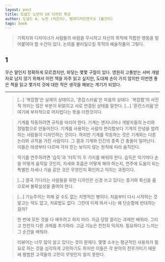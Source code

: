 ```yaml
---
layout: post
title: 도널드 노먼의 UX 디자인 특강
author: 도널드 A. 노먼 (지은이), 범어디자인연구소 (옮긴이)
tags: book
---
```


> 기획자와 디자이너가 사람들의 바람을 무시하고 자신의 목적에 적합한 행동을 밀어붙여야 할 수간이 있다. 논의를 불러일으킬 목적의 예술작품이 그렇다.

## 1

무슨 말인지 정확하게 모르겠지만, 와닿는 몇몇 구절이 있다. 영원히 고통받는 서버 개발자로 남지 않기 위해서 이런 책을 자주 읽고 싶지만, 도대체 손이 가지 않지만 이번엔 좋은 책을 읽고 몇가지 것에 대한 작은 생각을 해보는 계기가 되었다.

---

> [...] '복잡함'은 실재의 상태이고, '혼잡스러움'은 마음의 상태다. '복잡함'의 사전적 의미는 많은 부분이 뒤얽히고 서로 연결된 상태를 말한다. [...] '혼란스러움'은 여기에 부차적으로 어지럽다는 뜻을 더한것이다.

> 기계를 작동하려면 규칙을 따라야 한다. 기계는 엔지니어나 개발자들의 논리와 정밀함으로 만들어진다. 기계를 사용하는 사람의 편리함보다 기계의 안녕을 염려하는 사람들이 디자인하는 것이다. 하지만 기계를 작동하는 것은 기계와는 다른 논리와 규칙을 가진 사람이다. 그 결과 기계와 인간의 종족 간 충돌이 일어난다. 이들은 태생부터 다르며 각자 믿는 보이지 않는 원칙에 따라 움직인다.

> 악기를 연주하려면 '습득'과 '터득'이 두 가지를 배워야 한다. 습득은 악기마다 손을 어떻게 움직일 것인지, 자세와 호흡은 어떻게 해야 하는지, 연주에 도움이 되는 특별한 자세나 기술 같은 것은 무엇인지 확인하고 익히는 과정이다.

> [...] 결국 기다리는 사람들을 위한 디자인은 신경 쓰고 있다는 증거와 확신을 줌으로써 불확실성을 줄여야 한다.

> [...] 기능주의는 피해 갈 수도 없는 치명적인 병이다. 처음부터 다시 시작하는 것 말고는 약도 없고, 치료법도 없다. 그런데 이제 와서 나는 왜 단순함에 반대하는 걸까?

> 한 번에 모든 것을 다 배우려고 하지 마라. 지금 당장 끌리는 과제만 배워라. 그리고 천천히 다른 과제를 추가하라. 고급 기능은 천천히 익히자. 필요하다고 느끼는 그 순간을 배워라.

> 리뷰어는 너무 많이 알고 있다는 것이 문제다. 몇몇 소수는 평균적인 사용자가 필요로 하는 것을 심각하게 고민하기도 하지만 이들은 각 분야의 전무가이기 때문에 평범한 고객들의 고민이 무엇인지 알지 못한다.